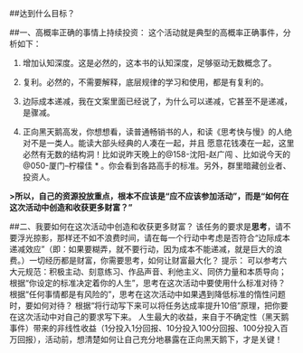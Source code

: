 ##达到什么目标？

##一、高概率正确的事情上持续投资：
这个活动就是典型的高概率正确事件，分析如下：

1. 增加认知深度。这是必然的，这本书的认知深度，足够驱动无数概念了。

2. 复利。必然的，不需要解释，底层规律的学习和使用，都是有复利的。

3. 边际成本递减，我在文案里面已经说了，为什么可以递减，它甚至不是递减，是骤减。

4. 正向黑天鹅高发，你想想看，读普通畅销书的人，和读《思考快与慢》的人绝对不是一类人。能读大部头经典的人凑在一起，并且 愿意花钱凑在一起，这里必然有无数的结构洞！比如说昨天晚上的@158-沈阳-赵广闯 、比如说今天的@050-厦门–柠檬佳 * 。你会看到各路高手的标准。另外，群里暗藏创业者、投资人。

**>所以，自己的资源投放重点，根本不应该是“应不应该参加活动”，而是“如何在这次活动中创造和收获更多财富？”**

##二、我要如何在这次活动中创造和收获更多财富？
该任务的要求是**思考**，请不要浮光掠影，那样还不如不浪费时间，请在每一个行动中考虑是否符合“边际成本递减效应”（即：如果要糊弄，就不要行动，因为成本不能递减，就是巨大的浪费。）一切经历都是财富，你需要思考，如何让财富最大化？
提示：
可以参考六大元规范：积极主动、刻意练习、作品声音、利他主义、同侪力量和本质导向；
根据“你设定的标准决定着你的人生”，思考在这次活动中要使用什么标准对待？
根据“任何事情都是有风险的”，思考在这次活动中如果遇到降低标准的惰性问题时，要如何对待？
根据“将行动写下来可以将任务达成率提升10倍”原理，把你要在这次活动中对自己的要求写下来。
人生最大的收益，来自于不确定性（黑天鹅事件）带来的非线性收益（1分投入1分回报、10分投入100分回报、100分投入百万回报），活动前，想清楚如何让自己充分地暴露在正向黑天鹅下，才是关键！
